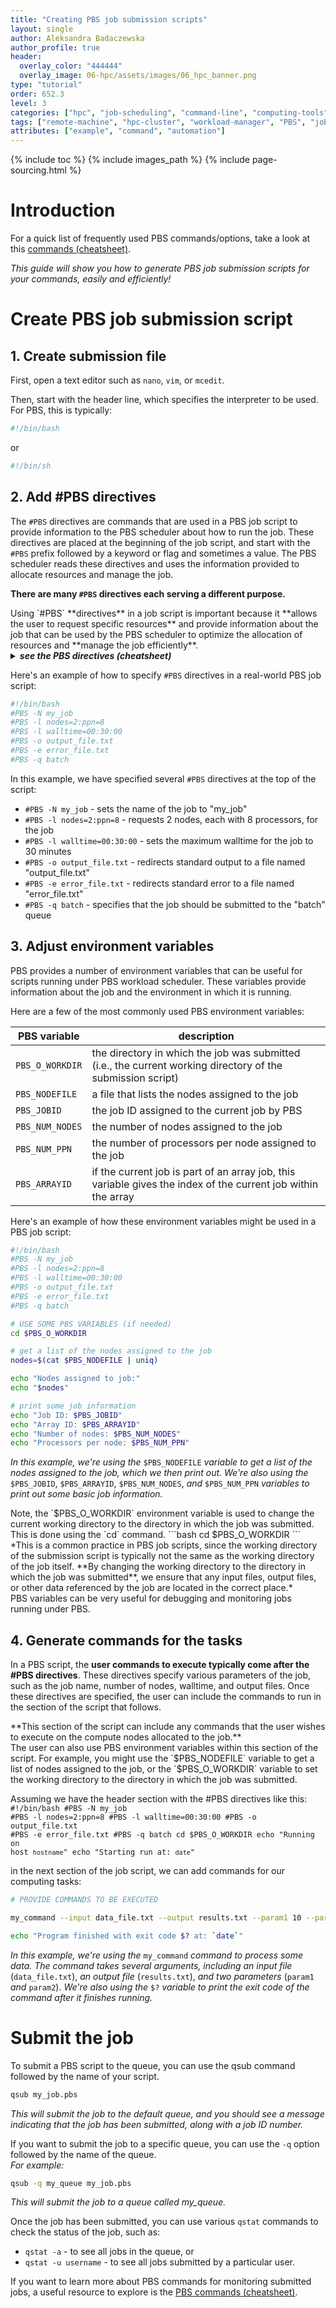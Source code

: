 ```yaml
---
title: "Creating PBS job submission scripts"
layout: single
author: Aleksandra Badaczewska
author_profile: true
header:
  overlay_color: "444444"
  overlay_image: 06-hpc/assets/images/06_hpc_banner.png
type: "tutorial"
order: 652.3
level: 3
categories: ["hpc", "job-scheduling", "command-line", "computing-tools"]
tags: ["remote-machine", "hpc-cluster", "workload-manager", "PBS", "job-script", "job-submission", "JOBID", "workdir"]
attributes: ["example", "command", "automation"]
---
```


{% include toc %}
{% include images_path %}
{% include page-sourcing.html %}


# Introduction

<div class="required" markdown="1">
For a quick list of frequently used PBS commands/options, take a look at this <a class="t-links" href="652.2">commands (cheatsheet)</a>.
</div>

*This guide will show you how to generate PBS job submission scripts for your commands, easily and efficiently!*

# Create PBS job submission script

## 1. Create submission file

First, open a text editor such as `nano`, `vim`, or `mcedit`.

Then, start with the header line, which specifies the interpreter to be used. For PBS, this is typically:
```bash
#!/bin/bash
```
or
```bash
#!/bin/sh
```


## 2. Add #PBS directives

The `#PBS` directives are commands that are used in a PBS job script to provide information to the PBS scheduler about how to run the job.
These directives are placed at the beginning of the job script, and start with the `#PBS` prefix followed by a keyword or flag and sometimes a value.
The PBS scheduler reads these directives and uses the information provided to allocate resources and manage the job.

**There are many `#PBS` directives each serving a different purpose.**

<div class="note" markdown="1">
Using `#PBS` **directives** in a job script is important because it **allows the user to request specific resources** and provide information about the job that can be used by the PBS scheduler to optimize the allocation of resources and **manage the job efficiently**.
</div>

<details class="l-frame mb" markdown="1"><summary class="c-header"><b><i>see the PBS directives (cheatsheet)</i></b></summary>
Here are some examples of commonly used PBS directives:

| #PBS directives                      | description                                                              |
|--------------------------------------|--------------------------------------------------------------------------|
| `#PBS -N job_name`                   | sets the name of the job                                                 |
| `#PBS -o output_file`                | specifies the name of the file to which standard output will be written  |
| `#PBS -e error_file`                 | specifies the name of the file to which standard error will be written   |
| `#PBS -q queue_name`                 | specifies the name of the queue where the job should be submitted        |
| `#PBS -l nodes=1:ppn=8`              | specifies the number of nodes and processors per node needed for the job |
| `#PBS -l mem=16gb`                   | specifies the amount of memory needed for the job                        |
| `#PBS -l walltime=1:00:00`           | specifies the maximum wall time for the job                              |
| `#PBS -M user_email@domain.com`      | specifies the email address to which notifications should be sent        |
| `#PBS -m abe`                        | specifies the types of notifications to be sent. <br>The **a** option sends email when the job is aborted, <br>**b** sends email when the job begins, <br>and **e** sends email when the job ends. |
| `#PBS -d /path/to/working/directory` | specify the working directory where the job will be executed             |

</details>

Here's an example of how to specify `#PBS` directives in a real-world PBS job script:
```bash
#!/bin/bash
#PBS -N my_job
#PBS -l nodes=2:ppn=8
#PBS -l walltime=00:30:00
#PBS -o output_file.txt
#PBS -e error_file.txt
#PBS -q batch
```
In this example, we have specified several `#PBS` directives at the top of the script:
* `#PBS -N my_job` - sets the name of the job to "my_job"
* `#PBS -l nodes=2:ppn=8` - requests 2 nodes, each with 8 processors, for the job
* `#PBS -l walltime=00:30:00` - sets the maximum walltime for the job to 30 minutes
* `#PBS -o output_file.txt` - redirects standard output to a file named "output_file.txt"
* `#PBS -e error_file.txt` - redirects standard error to a file named "error_file.txt"
* `#PBS -q batch` - specifies that the job should be submitted to the "batch" queue


## 3. Adjust environment variables

PBS provides a number of environment variables that can be useful for scripts running under PBS workload scheduler. These variables provide information about the job and the environment in which it is running.

Here are a few of the most commonly used PBS environment variables:

| PBS variable    | description                                           |
|-----------------|-------------------------------------------------------|
| `PBS_O_WORKDIR` | the directory in which the job was submitted (i.e., the current working directory of the submission script)   |
| `PBS_NODEFILE`  | a file that lists the nodes assigned to the job       |
| `PBS_JOBID`     | the job ID assigned to the current job by PBS         |
| `PBS_NUM_NODES` | the number of nodes assigned to the job               |
| `PBS_NUM_PPN`   | the number of processors per node assigned to the job |
| `PBS_ARRAYID`   | if the current job is part of an array job, this variable gives the index of the current job within the array |

Here's an example of how these environment variables might be used in a PBS job script:
```bash
#!/bin/bash
#PBS -N my_job
#PBS -l nodes=2:ppn=8
#PBS -l walltime=00:30:00
#PBS -o output_file.txt
#PBS -e error_file.txt
#PBS -q batch

# USE SOME PBS VARIABLES (if needed)
cd $PBS_O_WORKDIR

# get a list of the nodes assigned to the job
nodes=$(cat $PBS_NODEFILE | uniq)

echo "Nodes assigned to job:"
echo "$nodes"

# print some job information
echo "Job ID: $PBS_JOBID"
echo "Array ID: $PBS_ARRAYID"
echo "Number of nodes: $PBS_NUM_NODES"
echo "Processors per node: $PBS_NUM_PPN"
```
*In this example, we're using the* `$PBS_NODEFILE` *variable to get a list of the nodes assigned to the job, which we then print out. We're also using the* `$PBS_JOBID`, `$PBS_ARRAYID`, `$PBS_NUM_NODES`, *and* `$PBS_NUM_PPN` *variables to print out some basic job information.*

<div class="warning" markdown="1">
Note, the `$PBS_O_WORKDIR` environment variable is used to change the current working directory to the directory in which the job was submitted. This is done using the `cd` command.
```bash
cd $PBS_O_WORKDIR
```
*This is a common practice in PBS job scripts, since the working directory of the submission script is typically not the same as the working directory of the job itself. **By changing the working directory to the directory in which the job was submitted**, we ensure that any input files, output files, or other data referenced by the job are located in the correct place.*
</div>

<div class="protip" markdown="1">
PBS variables can be very useful for debugging and monitoring jobs running under PBS.
</div>

## 4. Generate commands for the tasks

 In a PBS script, the **user commands to execute typically come after the #PBS directives**. These directives specify various parameters of the job, such as the job name, number of nodes, walltime, and output files. Once these directives are specified, the user can include the commands to run in the section of the script that follows.

<div class="note" markdown="1">
**This section of the script can include any commands that the user wishes to execute on the compute nodes allocated to the job.**
</div>
<div class="protip" markdown="1">
The user can also use PBS environment variables within this section of the script. For example, you might use the `$PBS_NODEFILE` variable to get a list of nodes assigned to the job, or the `$PBS_O_WORKDIR` variable to set the working directory to the directory in which the job was submitted.
</div>

Assuming we have the header section with the #PBS directives like this:
<code class="code-block bc-template">#!/bin/bash
#PBS -N my_job
#PBS -l nodes=2:ppn=8
#PBS -l walltime=00:30:00
#PBS -o output_file.txt
#PBS -e error_file.txt
#PBS -q batch
cd $PBS_O_WORKDIR
echo "Running on host `hostname`"
echo "Starting run at: `date`"
</code>

in the next section of the job script, we can add commands for our computing tasks:
```bash
# PROVIDE COMMANDS TO BE EXECUTED

my_command --input data_file.txt --output results.txt --param1 10 --param2 20

echo "Program finished with exit code $? at: `date`"
```
*In this example, we're using the* `my_command` *command to process some data. The command takes several arguments, including an input file* (`data_file.txt`), *an output file* (`results.txt`), *and two parameters* (`param1` *and* `param2`). *We're also using the* `$?` *variable to print the exit code of the command after it finishes running.*


# Submit the job

To submit a PBS script to the queue, you can use the qsub command followed by the name of your script.
```bash
qsub my_job.pbs
```
*This will submit the job to the default queue, and you should see a message indicating that the job has been submitted, along with a job ID number.*

If you want to submit the job to a specific queue, you can use the `-q` option followed by the name of the queue. <br>
*For example:*
```bash
qsub -q my_queue my_job.pbs
```
*This will submit the job to a queue called my_queue.*

Once the job has been submitted, you can use various `qstat` commands to check the status of the job, such as:
* `qstat -a` - to see all jobs in the queue, or
* `qstat -u username` - to see all jobs submitted by a particular user.

<div class="more" markdown="1">
If you want to learn more about PBS commands for monitoring submitted jobs, a useful resource to explore is the <a class="t-links" href="652.2">PBS commands (cheatsheet)</a>.
</div>
